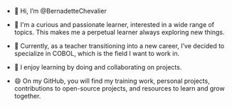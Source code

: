 - 👋 Hi, I’m @BernadetteChevalier
- 👀 I'm a curious and passionate learner, interested in a wide range of topics. This makes me a perpetual learner always exploring new things.
- 🌱 Currently, as a teacher transitioning into a new career, I’ve decided to specialize in COBOL, which is the field I want to work in. 
- 💞️ I enjoy learning by doing and collaborating on projects.
  
- 😄 On my GitHub, you will find my training work, personal projects, contributions to open-source projects, and resources to learn and grow together.





